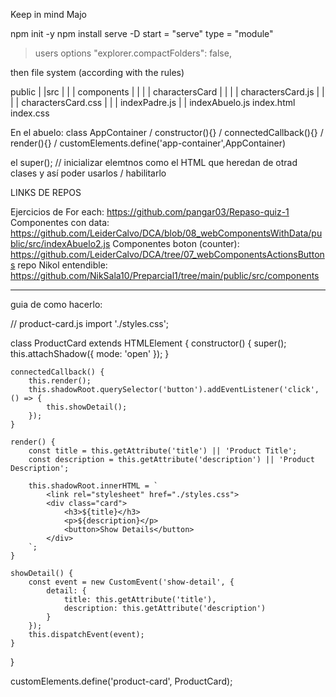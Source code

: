 Keep in mind Majo

npm init -y
npm install serve -D
start = "serve"
type = "module"

>users options
"explorer.compactFolders": false,

then file system (according with the rules)

public
|  |src
|  |  | components
|  |  |   | charactersCard
|  |  |   |    charactersCard.js
|  |  |   |    charactersCard.css
|  |  | indexPadre.js
|  |  indexAbuelo.js
index.html
index.css

En el abuelo: class AppContainer / constructor(){} / connectedCallback(){} / render(){} / customElements.define('app-container',AppContainer)

el super(); // inicializar elemtnos como el HTML que heredan de otrad clases y así poder usarlos / habilitarlo

LINKS DE REPOS

Ejercicios de For each: https://github.com/pangar03/Repaso-quiz-1
Componentes con data: https://github.com/LeiderCalvo/DCA/blob/08_webComponentsWithData/public/src/indexAbuelo2.js
Componentes boton (counter): https://github.com/LeiderCalvo/DCA/tree/07_webComponentsActionsButtons
repo Nikol entendible: https://github.com/NikSala10/Preparcial1/tree/main/public/src/components

-------------------------------------
guia de como hacerlo:

// product-card.js
import './styles.css';

class ProductCard extends HTMLElement {
    constructor() {
        super();
        this.attachShadow({ mode: 'open' });
    }

    connectedCallback() {
        this.render();
        this.shadowRoot.querySelector('button').addEventListener('click', () => {
            this.showDetail();
        });
    }

    render() {
        const title = this.getAttribute('title') || 'Product Title';
        const description = this.getAttribute('description') || 'Product Description';

        this.shadowRoot.innerHTML = `
            <link rel="stylesheet" href="./styles.css">
            <div class="card">
                <h3>${title}</h3>
                <p>${description}</p>
                <button>Show Details</button>
            </div>
        `;
    }

    showDetail() {
        const event = new CustomEvent('show-detail', {
            detail: {
                title: this.getAttribute('title'),
                description: this.getAttribute('description')
            }
        });
        this.dispatchEvent(event);
    }
}

customElements.define('product-card', ProductCard);

